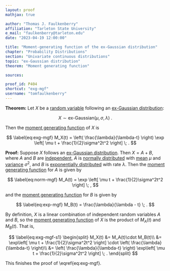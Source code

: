 ```yaml
---
layout: proof
mathjax: true

author: "Thomas J. Faulkenberry"
affiliation: "Tarleton State University"
e_mail: "faulkenberry@tarleton.edu"
date: "2023-04-19 12:00:00"

title: "Moment-generating function of the ex-Gaussian distribution"
chapter: "Probability Distributions"
section: "Univariate continuous distributions"
topic: "ex-Gaussian distribution"
theorem: "Moment generating function"

sources:

proof_id: P404
shortcut: "exg-mgf"
username: "tomfaulkenberry"
---
```



**Theorem:** Let $X$ be a [random variable](/D/rvar) following an [ex-Gaussian distribution](/D/exg):

$$ \label{eq:exg}
X \sim \text{ex-Gaussian}(\mu, \sigma, \lambda) \; .
$$

Then the [moment generating function](/D/mgf) of $X$ is 

$$ \label{eq:exg-mgf}
M_X(t) = \left( \frac{\lambda}{\lambda-t} \right) \exp \left[ \mu t + \frac{1}{2}\sigma^2t^2 \right] \; .
$$


**Proof:** Suppose $X$ follows an [ex-Gaussian distribution](/D/exg). Then $X=A+B$, where $A$ and $B$ are [independent](/D/ind), $A$ is [normally distributed](/D/norm) with [mean](/P/norm-mean) $\mu$ and [variance](/P/norm-var) $\sigma^2$, and $B$ is [exponentially distributed](/D/exp) with rate $\lambda$. Then the [moment generating function](/P/norm-mgf) for $A$ is given by

$$ \label{eq:norm-mgf}
M_A(t) = \exp \left[ \mu t + \frac{1}{2}\sigma^2t^2 \right] \; ,
$$ 

and the [moment generating function](/P/exp-mgf) for $B$ is given by

$$ \label{eq:exp-mgf}
M_B(t) = \frac{\lambda}{\lambda - t} \; .
$$

By definition, $X$ is a linear combination of independent random variables $A$ and $B$, so the [moment generating function](/P/mgf-lincomb) of $X$ is the product of $M_A(t)$ and $M_B(t)$. That is,

$$ \label{eq:exg-mgf-s1}
\begin{split}
M_X(t) &= M_A(t)\cdot M_B(t)\\
&= \exp\left[ \mu t + \frac{1}{2}\sigma^2t^2 \right] \cdot \left( \frac{\lambda}{\lambda-t} \right)\\
&= \left( \frac{\lambda}{\lambda-t} \right) \exp\left[ \mu t + \frac{1}{2}\sigma^2t^2 \right] \; .
\end{split}
$$

This finishes the proof of \eqref{eq:exg-mgf}.
